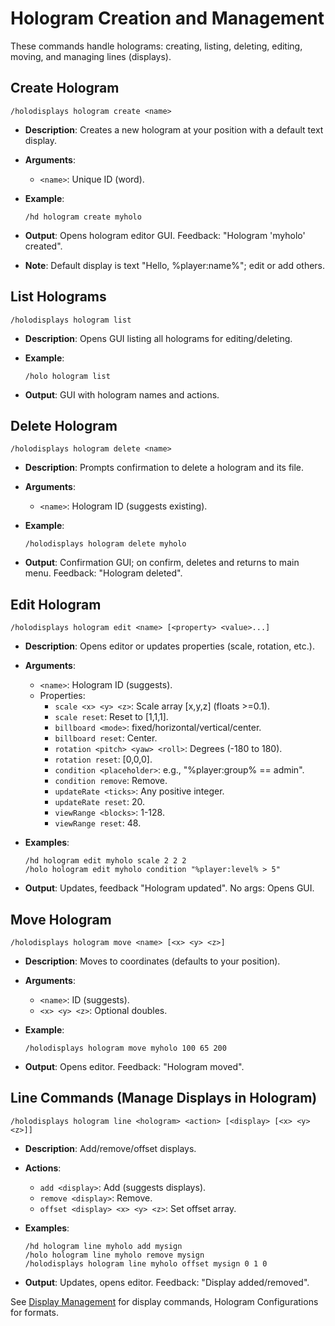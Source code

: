 # Hologram Creation and Management

These commands handle holograms: creating, listing, deleting, editing, moving, and managing lines (displays).

## Create Hologram

```
/holodisplays hologram create <name>
```

* **Description**: Creates a new hologram at your position with a default text display.
* **Arguments**:
  * `<name>`: Unique ID (word).
*   **Example**:

    ```
    /hd hologram create myholo
    ```
* **Output**: Opens hologram editor GUI. Feedback: "Hologram 'myholo' created".
* **Note**: Default display is text "Hello, %player:name%"; edit or add others.

## List Holograms

```
/holodisplays hologram list
```

* **Description**: Opens GUI listing all holograms for editing/deleting.
*   **Example**:

    ```
    /holo hologram list
    ```
* **Output**: GUI with hologram names and actions.

## Delete Hologram

```
/holodisplays hologram delete <name>
```

* **Description**: Prompts confirmation to delete a hologram and its file.
* **Arguments**:
  * `<name>`: Hologram ID (suggests existing).
*   **Example**:

    ```
    /holodisplays hologram delete myholo
    ```
* **Output**: Confirmation GUI; on confirm, deletes and returns to main menu. Feedback: "Hologram deleted".

## Edit Hologram

```
/holodisplays hologram edit <name> [<property> <value>...]
```

* **Description**: Opens editor or updates properties (scale, rotation, etc.).
* **Arguments**:
  * `<name>`: Hologram ID (suggests).
  * Properties:
    * `scale <x> <y> <z>`: Scale array \[x,y,z] (floats >=0.1).
    * `scale reset`: Reset to \[1,1,1].
    * `billboard <mode>`: fixed/horizontal/vertical/center.
    * `billboard reset`: Center.
    * `rotation <pitch> <yaw> <roll>`: Degrees (-180 to 180).
    * `rotation reset`: \[0,0,0].
    * `condition <placeholder>`: e.g., "%player:group% == admin".
    * `condition remove`: Remove.
    * `updateRate <ticks>`: Any positive integer.
    * `updateRate reset`: 20.
    * `viewRange <blocks>`: 1-128.
    * `viewRange reset`: 48.
*   **Examples**:

    ```
    /hd hologram edit myholo scale 2 2 2
    /holo hologram edit myholo condition "%player:level% > 5"
    ```
* **Output**: Updates, feedback "Hologram updated". No args: Opens GUI.

## Move Hologram

```
/holodisplays hologram move <name> [<x> <y> <z>]
```

* **Description**: Moves to coordinates (defaults to your position).
* **Arguments**:
  * `<name>`: ID (suggests).
  * `<x> <y> <z>`: Optional doubles.
*   **Example**:

    ```
    /holodisplays hologram move myholo 100 65 200
    ```
* **Output**: Opens editor. Feedback: "Hologram moved".

## Line Commands (Manage Displays in Hologram)

```
/holodisplays hologram line <hologram> <action> [<display> [<x> <y> <z>]]
```

* **Description**: Add/remove/offset displays.
* **Actions**:
  * `add <display>`: Add (suggests displays).
  * `remove <display>`: Remove.
  * `offset <display> <x> <y> <z>`: Set offset array.
*   **Examples**:

    ```
    /hd hologram line myholo add mysign
    /holo hologram line myholo remove mysign
    /holodisplays hologram line myholo offset mysign 0 1 0
    ```
* **Output**: Updates, opens editor. Feedback: "Display added/removed".

See [Display Management](broken-reference) for display commands, Hologram Configurations for formats.
